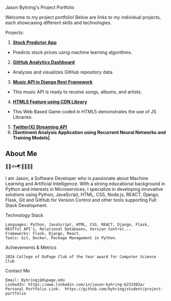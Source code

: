 Jason Byhring's Project Portfolio

Welcome to my project portfolio! Below are links to my individual projects, each showcasing different skills and technologies. 

Projects:
1. **[Stock Predictor App](https://stock-predictor-app-mqwmxskm5sj5aakmxztdws.streamlit.app/)**
- Predicts stock prices using machine learning algorithms.
2. **[GitHub Analytics Dashboard](https://app-repository-analytics-dashboard-3lzt68td3o2amm4jhip6vv.streamlit.app/)**
- Analyzes and visualizes GitHub repository data.
3. **[Music API in Django Rest Framework](https://github.com/byhringjstudent/API-Django-Rest)**
- This music API is ready to receive songs, albums, and artists.
4. **[HTML5 Feature using CDN Library](https://github.com/byhringjstudent/HTML5-Feature)**
- This Web Based Game coded in HTML5 demonstrates the use of JS Libraries.
5. **[Twitter(X) Streaming API](https://github.com/byhringjstudent/)**
6. **[Sentiment Analysis Application using Recurrent Neural Networks and Training Models]** 

## About Me
🧠🐍🐟🌏🎯🍍🌿💥

I am Jason, a Software Developer who is passionate about Machine Learning and Artificial Intelligence.  With a strong educational background in Python and interests in Microservices, I specialize in developing innovative solutions using Python, JavaScript, HTML, CSS, Node.js, REACT, Django, Flask, Git and GitHub for Version Control and other tools supporting Full Stack Development.

Technology Stack

    Languages: Python, JavaScript, HTML, CSS, REACT, Django, Flask, RESTful API's, Relational Databases, Version Control...
    Frameworks: Flask, Django, React.
    Tools: Git, Docker, Package Management in Python.

Achievements & Metrics

    2024 College of DuPage Club of the Year award for Computer Science Club

Contact Me

    Email: Byhringj@dupage.edu
    LinkedIn: https://www.linkedin.com/in/jason-byhring-b233302a/
    Personal Portfolio Link:  https://github.com/byhringjstudent/project-portfolio
